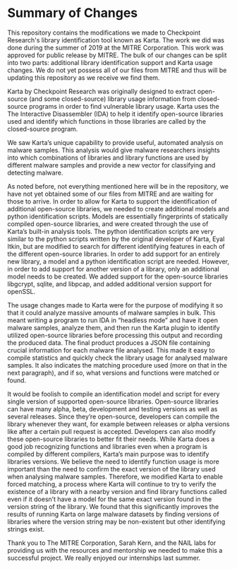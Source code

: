# Summary of Changes
This repository contains the modifications we made to Checkpoint Research's library identification tool known as Karta. The work we did was done during the summer of 2019 at the MITRE Corporation. This work was approved for public release by MITRE. The bulk of our changes can be split into two parts: additional library identification support and Karta usage changes. We do not yet possess all of our files from MITRE and thus will be updating this repository as we receive we find them. 

Karta by Checkpoint Research was originally designed to extract open-source (and some closed-source) library usage information from closed-source programs in order to find vulnerable library usage. Karta uses the The Interactive Disassembler (IDA) to help it identify open-source libraries used and identify which functions in those libraries are called by the closed-source program.

We saw Karta’s unique capability to provide useful, automated analysis on malware samples. This analysis would give malware researchers insights into which combinations of libraries and library functions are used by different malware samples and provide a new vector for classifying and detecting malware.

As noted before, not everything mentioned here will be in the repository, we have not yet obtained some of our files from MITRE and are waiting for those to arrive. In order to allow for Karta to support the identification of additional open-source libraries, we needed to create additional models and python identification scripts. Models are essentially fingerprints of statically compiled open-source libraries, and were created through the use of Karta’s built-in analysis tools. The python identification scripts are very similar to the python scripts written by the original developer of Karta, Eyal Itkin, but are modified to search for different identifying features in each of the different open-source libraries. In order to add support for an entirely new library, a model and a python identification script are needed. However, in order to add support for another version of a library, only an additional model needs to be created. We added support for the open-source libraries libgcrypt, sqlite, and libpcap, and added additional version support for openSSL. 

The usage changes made to Karta were for the purpose of modifying it so that it could analyze massive amounts of malware samples in bulk. This meant writing a program to run IDA in “headless mode” and have it open malware samples, analyze them, and then run the Karta plugin to identify utilized open-source libraries before processing this output and recording the produced data. The final product produces a JSON file containing crucial information for each malware file analysed. This made it easy to compile statistics and quickly check the library usage for analysed malware samples. It also indicates the matching procedure used (more on that in the next paragraph), and if so, what versions and functions were matched or found. 

It would be foolish to compile an identification model and script for every single version of supported open-source libraries. Open-source libraries can have many alpha, beta, development and testing versions as well as several releases. Since they’re open-source, developers can compile the library whenever they want, for example between releases or alpha versions like after a certain pull request is accepted. Developers can also modify these open-source libraries to better fit their needs. While Karta does a good job recognizing functions and libraries even when a program is compiled by different compilers, Karta’s main purpose was to identify libraries versions. We believe the need to identify function usage is more important than the need to confirm the exact version of the library used when analysing malware samples. Therefore, we modified Karta to enable forced matching, a process where Karta will continue to try to verify the existence of a library with a nearby version and find library functions called even if it doesn’t have a model for the same exact version found in the version string of the library. We found that this significantly improves the results of running Karta on large malware datasets by finding versions of libraries where the version string may be non-existent but other identifying strings exist.

Thank you to The MITRE Corporation, Sarah Kern, and the NAIL labs for providing us with the resources and mentorship we needed to make this a successful project. We really enjoyed our internships last summer.
